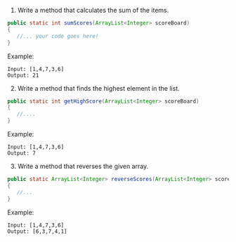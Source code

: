 1. Write a method that calculates the sum of the items.
```Java
public static int sumScores(ArrayList<Integer> scoreBoard)
{
   //... your code goes here!
}
```
Example:
```
Input: [1,4,7,3,6]
Output: 21
```
2. Write a method that finds the highest element in the list.

```Java
public static int getHighScore(ArrayList<Integer> scoreBoard)
{
   //....
}
```
Example:
```
Input: [1,4,7,3,6]
Output: 7
```
3. Write a method that reverses the given array.
```Java
public static ArrayList<Integer> reverseScores(ArrayList<Integer> scoreBoard)
{
   //...
}

```
Example:
```
Input: [1,4,7,3,6]
Output: [6,3,7,4,1]
```
